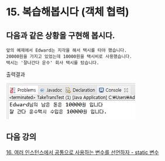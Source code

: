 # 15. 복습해봅시다 (객체 협력)

## 다음과 같은 상황을 구현해 봅시다.

    앞의 예제에서 Edward는 지각을 해서 택시를 타야 했습니다.
    20000원을 가지고 있었는데 10000원을 택시비로 사용했습니다.
    택시는 '잘나간다 운수' 회사 택시를 탔습니다.

출력결과 <br>

![taxi](./img/taxi.PNG)

## 다음 강의

[16. 여러 인스턴스에서 공통으로 사용하는 변수를 선언하자 - static 변수](https://github.com/codemaker74/study/tree/master/backup/javacoursework/Chapter2/2-16/README.md)
